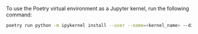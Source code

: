 To use the Poetry virtual environment as a Jupyter kernel, run the following command:

```bash
poetry run python -m ipykernel install --user --name=<kernel_name> --display-name="Python (Poetry)"
```
